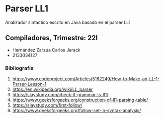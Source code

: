 # Parser LL1
Analizador sintactico escrito en Java basado en el parser LL1

## Compiladores, Trimestre: 22I
- Hernández Zarzúa Carlos Jerack
- 2133034127

### Bibliografía
1.	https://www.codeproject.com/Articles/5162249/How-to-Make-an-LL-1-Parser-Lesson-1
2.	https://en.wikipedia.org/wiki/LL_parser
3.	https://slaystudy.com/check-if-grammar-is-ll1/
4.	https://www.geeksforgeeks.org/construction-of-ll1-parsing-table/
5.	https://slaystudy.com/first-follow/
6.	https://www.geeksforgeeks.org/follow-set-in-syntax-analysis/

